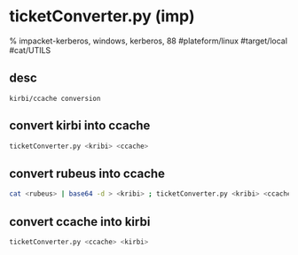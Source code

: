 # ticketConverter.py (imp)

% impacket-kerberos, windows, kerberos, 88
#plateform/linux #target/local  #cat/UTILS

## desc
```
kirbi/ccache conversion 
```

## convert kirbi into ccache
```bash
ticketConverter.py <kribi> <ccache>
```

## convert rubeus into ccache
```bash
cat <rubeus> | base64 -d > <kribi> ; ticketConverter.py <kribi> <ccache>
```

## convert ccache into kirbi
```bash
ticketConverter.py <ccache> <kirbi> 
```